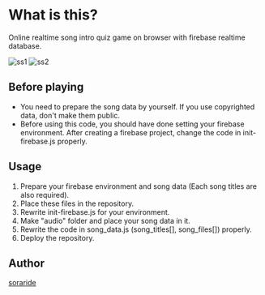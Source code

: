 # What is this?
Online realtime song intro quiz game on browser with firebase realtime database.


![ss1](https://github.com/sorarideblog/intro_game/blob/jpg/Screen%20Shot%202019-08-14%20at%2017.01.25.png)
![ss2](https://github.com/sorarideblog/intro_game/blob/jpg/Screen%20Shot%202019-08-14%20at%2017.01.44.png)


## Before playing
- You need to prepare the song data by yourself. If you use copyrighted data, don't make them public.
- Before using this code, you should have done setting your firebase environment. After creating a firebase project, change the code in init-firebase.js properly.

## Usage
1. Prepare your firebase environment and song data (Each song titles are also required).
1. Place these files in the repository.
1. Rewrite init-firebase.js for your environment.
1. Make "audio" folder and place your song data in it.
1. Rewrite the code in song_data.js (song_titles[], song_files[]) properly. 
1. Deploy the repository.

## Author

[soraride](https://sorarideblog.com/)
